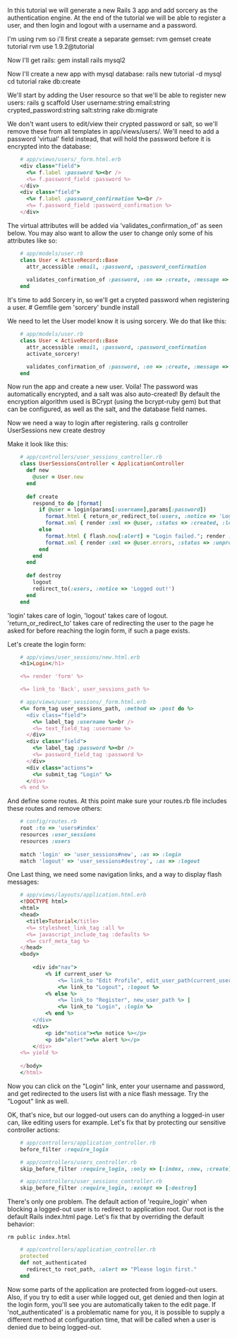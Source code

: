 In this tutorial we will generate a new Rails 3 app and add sorcery as the authentication engine.
At the end of the tutorial we will be able to register a user, and then login and logout with a username and a password.

I'm using rvm so i'll first create a separate gemset:
    rvm gemset create tutorial
    rvm use 1.9.2@tutorial

Now I'll get rails:
    gem install rails mysql2

Now I'll create a new app with mysql database:
    rails new tutorial -d mysql
    cd tutorial
    rake db:create

We'll start by adding the User resource so that we'll be able to register new users:
    rails g scaffold User username:string email:string crypted_password:string salt:string
    rake db:migrate

We don't want users to edit/view their crypted password or salt, so we'll remove these from all templates in app/views/users/.
We'll need to add a password 'virtual' field instead, that will hold the password before it is encrypted into the database:
```ruby
    # app/views/users/_form.html.erb
    <div class="field">
      <%= f.label :password %><br />
      <%= f.password_field :password %>
    </div>
    <div class="field">
      <%= f.label :password_confirmation %><br />
      <%= f.password_field :password_confirmation %>
    </div>
```

The virtual attributes will be added via 'validates_confirmation_of' as seen below. You may also want to allow the user to change only some of his attributes like so:
```ruby
    # app/models/user.rb
    class User < ActiveRecord::Base
      attr_accessible :email, :password, :password_confirmation
  
      validates_confirmation_of :password, :on => :create, :message => "should match confirmation"
    end
```

It's time to add Sorcery in, so we'll get a crypted password when registering a user.
    # Gemfile
    gem 'sorcery'
    bundle install

We need to let the User model know it is using sorcery. We do that like this:
```ruby
    # app/models/user.rb
    class User < ActiveRecord::Base
      attr_accessible :email, :password, :password_confirmation
      activate_sorcery!

      validates_confirmation_of :password, :on => :create, :message => "should match confirmation"
    end
```

Now run the app and create a new user.
Voila! The password was automatically encrypted, and a salt was also auto-created!
By default the encryption algorithm used is BCrypt (using the bcrypt-ruby gem) but that can be configured, as well as the salt, and the database field names.

Now we need a way to login after registering.
    rails g controller UserSessions new create destroy

Make it look like this:
```ruby
    # app/controllers/user_sessions_controller.rb
    class UserSessionsController < ApplicationController
      def new
        @user = User.new
      end
  
      def create
        respond_to do |format|
          if @user = login(params[:username],params[:password])
            format.html { return_or_redirect_to(:users, :notice => 'Login successfull.') }
            format.xml { render :xml => @user, :status => :created, :location => @user }
          else
            format.html { flash.now[:alert] = "Login failed."; render :action => "new" }
            format.xml { render :xml => @user.errors, :status => :unprocessable_entity }
          end
        end
      end
    
      def destroy
        logout
        redirect_to(:users, :notice => 'Logged out!')
      end
    end
```

'login' takes care of login, 'logout' takes care of logout.
'return_or_redirect_to' takes care of redirecting the user to the page he asked for before reaching the login form, if such a page exists.

Let's create the login form:
```ruby
    # app/views/user_sessions/new.html.erb
    <h1>Login</h1>

    <%= render 'form' %>

    <%= link_to 'Back', user_sessions_path %>
```
```ruby
    # app/views/user_sessions/_form.html.erb
    <%= form_tag user_sessions_path, :method => :post do %>
      <div class="field">
        <%= label_tag :username %><br />
        <%= text_field_tag :username %>
      </div>
      <div class="field">
        <%= label_tag :password %><br />
        <%= password_field_tag :password %>
      </div>
      <div class="actions">
        <%= submit_tag "Login" %>
      </div>
    <% end %>
```

And define some routes. At this point make sure your routes.rb file includes these routes and remove others:
```ruby
    # config/routes.rb
    root :to => 'users#index'
    resources :user_sessions
    resources :users
  
    match 'login' => 'user_sessions#new', :as => :login
    match 'logout' => 'user_sessions#destroy', :as => :logout
```

One Last thing, we need some navigation links, and a way to display flash messages:
```ruby
    # app/views/layouts/application.html.erb
    <!DOCTYPE html>
    <html>
    <head>
      <title>Tutorial</title>
      <%= stylesheet_link_tag :all %>
      <%= javascript_include_tag :defaults %>
      <%= csrf_meta_tag %>
    </head>
    <body>
    
    	<div id="nav">
    		<% if current_user %>
            	<%= link_to "Edit Profile", edit_user_path(current_user.id) %>
            	<%= link_to "Logout", :logout %>
            <% else %>
            	<%= link_to "Register", new_user_path %> |
            	<%= link_to "Login", :login %>
            <% end %>
    	</div>
        <div>
    		<p id="notice"><%= notice %></p>
    		<p id="alert"><%= alert %></p>
    	</div>
    <%= yield %>
    
    </body>
    </html>
```

Now you can click on the "Login" link, enter your username and password, and get redirected to the users list with a nice flash message. Try the "Logout" link as well.

OK, that's nice, but our logged-out users can do anything a logged-in user can, like editing users for example.
Let's fix that by protecting our sensitive controller actions:

```ruby
    # app/controllers/application_controller.rb
    before_filter :require_login

    # app/controllers/users_controller.rb
    skip_before_filter :require_login, :only => [:index, :new, :create]

    # app/controllers/user_sessions_controller.rb
    skip_before_filter :require_login, :except => [:destroy]
```

There's only one problem. The default action of 'require_login' when blocking a logged-out user is to redirect to application root. Our root is the default Rails index.html page. Let's fix that by overriding the default behavior:

    rm public index.html

```ruby
    # app/controllers/application_controller.rb
    protected
    def not_authenticated
      redirect_to root_path, :alert => "Please login first."
    end
```

Now some parts of the application are protected from logged-out users. Also, if you try to edit a user while logged out, get denied and then login at the login form, you'll see you are automatically taken to the edit page. If 'not_authenticated' is a problematic name for you, it is possible to supply a different method at configuration time, that will be called when a user is denied due to being logged-out.